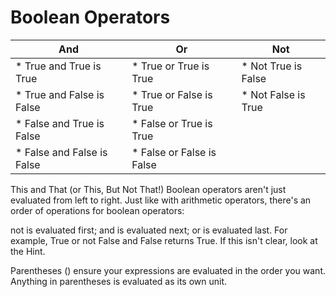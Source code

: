 Boolean Operators
=================

 And                       | Or                         |  Not
-------------------------- | -------------------------- |  --------------------                     
* True and True is True    | * True or True is True     | * Not True is False
* True and False is False  | * True or False is True    | * Not False is True
* False and True is False  | * False or True is True    | 
* False and False is False | * False or False is False  |



This and That (or This, But Not That!)
Boolean operators aren't just evaluated from left to right. Just like with arithmetic operators, there's an order of operations for boolean operators:

not is evaluated first;
and is evaluated next;
or is evaluated last.
For example, True or not False and False returns True. If this isn't clear, look at the Hint.

Parentheses () ensure your expressions are evaluated in the order you want. Anything in parentheses is evaluated as its own unit.
